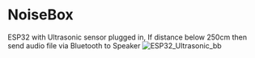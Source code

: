 # NoiseBox
ESP32 with Ultrasonic sensor plugged in,
If distance below 250cm then send audio file via Bluetooth to Speaker
![ESP32_Ultrasonic_bb](https://github.com/GSVNoFixedabode/NoiseBox/assets/13099660/6d1c9d3a-d694-4a83-b7d0-27a33b7d80af)
